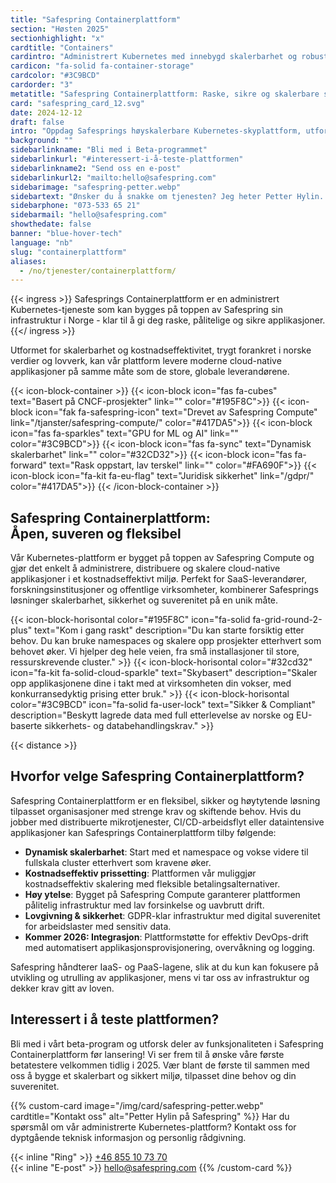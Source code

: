 ```yaml
---
title: "Safespring Containerplattform"
section: "Høsten 2025"
sectionhighlight: "x"
cardtitle: "Containers"
cardintro: "Administrert Kubernetes med innebygd skalerbarhet og robust plattformsikkerhet."
cardicon: "fa-solid fa-container-storage"
cardcolor: "#3C9BCD"
cardorder: "3"
metatitle: "Safespring Containerplattform: Raske, sikre og skalerbare skyløsninger"
card: "safespring_card_12.svg"
date: 2024-12-12
draft: false
intro: "Oppdag Safesprings høyskalerbare Kubernetes-skyplattform, utformet for SaaS, forskning og offentlig sektor som trenger kostnadseffektiv og høyytelses containeradministrasjon med EU-basert sikkerhet og etterlevelse."
background: ""
sidebarlinkname: "Bli med i Beta-programmet"
sidebarlinkurl: "#interessert-i-å-teste-plattformen"
sidebarlinkname2: "Send oss ​​en e-post"
sidebarlinkurl2: "mailto:hello@safespring.com"
sidebarimage: "safespring-petter.webp"
sidebartext: "Ønsker du å snakke om tjenesten? Jeg heter Petter Hylin. Ta kontakt med meg hvis du har noen spørsmål."
sidebarphone: "073-533 65 21"
sidebarmail: "hello@safespring.com"
showthedate: false
banner: "blue-hover-tech"
language: "nb"
slug: "containerplattform"
aliases:
  - /no/tjenester/containerplattform/
---
```


{{< ingress >}}
Safesprings Containerplattform er en administrert Kubernetes-tjeneste som kan bygges på toppen av Safespring sin infrastruktur i Norge - klar til å gi deg raske, pålitelige og sikre applikasjoner.
{{</ ingress >}}

Utformet for skalerbarhet og kostnadseffektivitet, trygt forankret i norske verdier og lovverk, kan vår plattform levere moderne cloud-native applikasjoner på samme måte som de store, globale leverandørene.

{{< icon-block-container >}}
{{< icon-block icon="fas fa-cubes" text="Basert på CNCF-prosjekter" link="" color="#195F8C">}}
{{< icon-block icon="fak fa-safespring-icon" text="Drevet av Safespring Compute" link="/tjanster/safespring-compute/" color="#417DA5">}}
{{< icon-block icon="fas fa-sparkles" text="GPU for ML og AI" link="" color="#3C9BCD">}}
{{< icon-block icon="fas fa-sync" text="Dynamisk skalerbarhet" link="" color="#32CD32">}}
{{< icon-block icon="fas fa-forward" text="Rask oppstart, lav terskel" link="" color="#FA690F">}}
{{< icon-block icon="fa-kit fa-eu-flag" text="Juridisk sikkerhet" link="/gdpr/" color="#417DA5">}}
{{< /icon-block-container >}}

## Safespring Containerplattform: <br>Åpen, suveren og fleksibel

Vår Kubernetes-plattform er bygget på toppen av Safespring Compute og gjør det enkelt å administrere, distribuere og skalere cloud-native applikasjoner i et kostnadseffektivt miljø. Perfekt for SaaS-leverandører, forskningsinstitusjoner og offentlige virksomheter, kombinerer Safesprings løsninger skalerbarhet, sikkerhet og suverenitet på en unik måte.

{{< icon-block-horisontal color="#195F8C" icon="fa-solid fa-grid-round-2-plus" text="Kom i gang raskt" description="Du kan starte forsiktig etter behov. Du kan bruke namespaces og skalere opp prosjekter etterhvert som behovet øker. Vi hjelper deg hele veien, fra små installasjoner til store, ressurskrevende cluster." >}}
{{< icon-block-horisontal color="#32cd32" icon="fa-kit fa-solid-cloud-sparkle" text="Skybasert" description="Skaler opp applikasjonene dine i takt med at virksomheten din vokser, med konkurransedyktig prising etter bruk." >}}
{{< icon-block-horisontal color="#3C9BCD" icon="fa-solid fa-user-lock" text="Sikker & Compliant" description="Beskytt lagrede data med full etterlevelse av norske og EU-baserte sikkerhets- og databehandlingskrav." >}}

{{< distance >}}

## Hvorfor velge Safespring Containerplattform?

Safespring Containerplattform er en fleksibel, sikker og høytytende løsning tilpasset organisasjoner med strenge krav og skiftende behov. Hvis du jobber med distribuerte mikrotjenester, CI/CD-arbeidsflyt eller dataintensive applikasjoner kan Safesprings Containerplattform tilby følgende:

- **Dynamisk skalerbarhet**: Start med et namespace og vokse videre til fullskala cluster etterhvert som kravene øker.
- **Kostnadseffektiv prissetting**: Plattformen vår muliggjør kostnadseffektiv skalering med fleksible betalingsalternativer.
- **Høy ytelse**: Bygget på Safespring Compute garanterer plattformen pålitelig infrastruktur med lav forsinkelse og uavbrutt drift.
- **Lovgivning & sikkerhet**: GDPR-klar infrastruktur med digital suverenitet for arbeidslaster med sensitiv data.
- **Kommer 2026: Integrasjon**: Plattformstøtte for effektiv DevOps-drift med automatisert applikasjonsprovisjonering, overvåkning og logging.

Safespring håndterer IaaS- og PaaS-lagene, slik at du kun kan fokusere på utvikling og utrulling av applikasjoner, mens vi tar oss av infrastruktur og dekker krav gitt av loven.

## Interessert i å teste plattformen?

Bli med i vårt beta-program og utforsk deler av funksjonaliteten i Safespring Containerplattform før lansering! Vi ser frem til å ønske våre første betatestere velkommen tidlig i 2025. Vær blant de første til sammen med oss å bygge et skalerbart og sikkert miljø, tilpasset dine behov og din suverenitet.

{{% custom-card image="/img/card/safespring-petter.webp" cardtitle="Kontakt oss" alt="Petter Hylin på Safespring" %}}
Har du spørsmål om vår administrerte Kubernetes-plattform? Kontakt oss for dyptgående teknisk informasjon og personlig rådgivning.

{{< inline "Ring" >}} [+46 855 10 73 70](tel:+46855107370)  
{{< inline "E-post" >}} [hello@safespring.com](mailto:hello@safespring.com)
{{% /custom-card %}}
